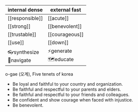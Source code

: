
| internal dense             | external fast            |
| -------------------------- | ------------------------ |
| [[responsible]]            | [[acute]]                |
| [[strong]]                 | [[benevolent]]           |
| [[trustable]]              | [[courageous]]           |
| [[use]]                    | [[down]]                 |
| 👓synthesize<br>🧭navigate | ⚡️generate<br>🗺️educate |

 o-gae (오계), Five tenets of korea
- Be loyal and faithful to your country and organization.
- Be faithful and respectful to your parents and elders.
- Be faithful and respectful to your friends and colleagues.
- Be confident and show courage when faced with injustice.
- Be benevolent.